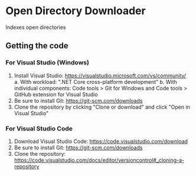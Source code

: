 # Open Directory Downloader
Indexes open directories

## Getting the code

### For Visual Studio (Windows)
1. Install Visual Studio: https://visualstudio.microsoft.com/vs/community/
  a. With workload: ".NET Core cross-platform development"
  b. With individual components: Code tools > Git for Windows and Code tools > GitHub extension for Visual Studio
2. Be sure to install Git: https://git-scm.com/downloads
3. Clone the repository by clicking "Clone or download" and click "Open in Visual Studio"

### For Visual Studio Code
1. Download Visual Studio Code: https://code.visualstudio.com/download
2. Be sure to install Git: https://git-scm.com/downloads
3. Clone the repository: https://code.visualstudio.com/docs/editor/versioncontrol#_cloning-a-repository
